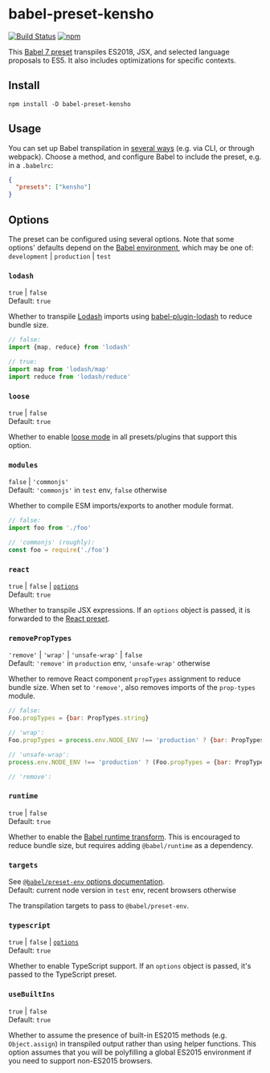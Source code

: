 # babel-preset-kensho

[![Build Status](https://travis-ci.org/kensho/babel-preset-kensho.svg?branch=master)](https://travis-ci.org/kensho/babel-preset-kensho)
[![npm](https://img.shields.io/npm/v/babel-preset-kensho.svg)](https://npm.im/babel-preset-kensho)

This [Babel 7 preset](http://babeljs.io/docs/plugins/#presets) transpiles ES2018, JSX, and selected language proposals to ES5. It also includes optimizations for specific contexts.

## Install

```
npm install -D babel-preset-kensho
```

## Usage

You can set up Babel transpilation in [several ways](http://babeljs.io/docs/setup) (e.g. via CLI, or through webpack). Choose a method, and configure Babel to include the preset, e.g. in a `.babelrc`:

```json
{
  "presets": ["kensho"]
}
```

## Options

The preset can be configured using several options. Note that some options' defaults depend on the [Babel environment](https://babeljs.io/docs/en/options#envname), which may be one of: `development` | `production` | `test`

### `lodash`

`true` | `false`<br />
Default: `true`

Whether to transpile [Lodash](https://lodash.com) imports using [babel-plugin-lodash](https://github.com/lodash/babel-plugin-lodash) to reduce bundle size.

```js
// false:
import {map, reduce} from 'lodash'

// true:
import map from 'lodash/map'
import reduce from 'lodash/reduce'
```

### `loose`

`true` | `false`<br />
Default: `true`

Whether to enable [loose mode](http://2ality.com/2015/12/babel6-loose-mode.html) in all presets/plugins that support this option.

### `modules`

`false` | `'commonjs'`<br />
Default: `'commonjs'` in `test` env, `false` otherwise

Whether to compile ESM imports/exports to another module format.

```js
// false:
import foo from './foo'

// 'commonjs' (roughly):
const foo = require('./foo')
```

### `react`

`true` | `false` | [`options`](https://babeljs.io/docs/en/babel-preset-react#options)<br />
Default: `true`

Whether to transpile JSX expressions. If an `options` object is passed, it is forwarded to the [React preset](https://babeljs.io/docs/en/babel-preset-react).

### `removePropTypes`

`'remove'` | `'wrap'` | `'unsafe-wrap'` | `false`<br />
Default: `'remove'` in `production` env, `'unsafe-wrap'` otherwise

Whether to remove React component `propTypes` assignment to reduce bundle size. When set to `'remove'`, also removes imports of the `prop-types` module.

```js
// false:
Foo.propTypes = {bar: PropTypes.string}

// 'wrap':
Foo.propTypes = process.env.NODE_ENV !== 'production' ? {bar: PropTypes.string} : {}

// 'unsafe-wrap':
process.env.NODE_ENV !== 'production' ? (Foo.propTypes = {bar: PropTypes.string}) : void 0

// 'remove':
```

### `runtime`

`true` | `false`<br />
Default: `true`

Whether to enable the [Babel runtime transform](https://babeljs.io/docs/en/next/babel-plugin-transform-runtime). This is encouraged to reduce bundle size, but requires adding `@babel/runtime` as a dependency.

### `targets`

See [`@babel/preset-env` options documentation](http://babeljs.io/docs/en/babel-preset-env#targets).<br />
Default: current node version in `test` env, recent browsers otherwise

The transpilation targets to pass to `@babel/preset-env`.

### `typescript`

`true` | `false` | [`options`](https://babeljs.io/docs/en/babel-preset-typescript#options)<br />
Default: `true`

Whether to enable TypeScript support. If an `options` object is passed, it's passed to the TypeScript preset.

### `useBuiltIns`

`true` | `false`<br />
Default: `true`

Whether to assume the presence of built-in ES2015 methods (e.g. `Object.assign`) in transpiled output rather than using helper functions. This option assumes that you will be polyfilling a global ES2015 environment if you need to support non-ES2015 browsers.
